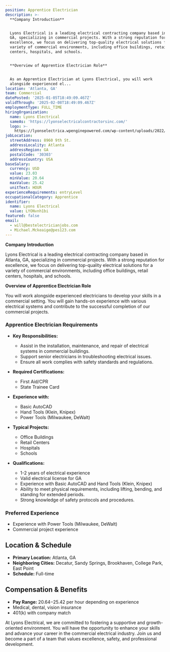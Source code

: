 ```yaml
---
position: Apprentice Electrician
description: >-
  **Company Introduction**


  Lyons Electrical is a leading electrical contracting company based in Atlanta,
  GA, specializing in commercial projects. With a strong reputation for
  excellence, we focus on delivering top-quality electrical solutions for a
  variety of commercial environments, including office buildings, retail
  centers, hospitals, and schools.


  **Overview of Apprentice Electrician Role**


  As an Apprentice Electrician at Lyons Electrical, you will work
  alongside experienced el...
location: 'Atlanta, GA'
team: Commercial
datePosted: '2025-01-05T18:49:09.467Z'
validThrough: '2025-02-08T18:49:09.467Z'
employmentType: FULL_TIME
hiringOrganization:
  name: Lyons Electrical
  sameAs: 'https://lyonselectricalcontractorsinc.com/'
  logo: >-
    https://lyonselectrica.wpenginepowered.com/wp-content/uploads/2022/10/cropped-IMG_1061.jpg
jobLocation:
  streetAddress: 8960 9th St.
  addressLocality: Atlanta
  addressRegion: GA
  postalCode: '30303'
  addressCountry: USA
baseSalary:
  currency: USD
  value: 23.03
  minValue: 20.64
  maxValue: 25.42
  unitText: HOUR
experienceRequirements: entryLevel
occupationalCategory: Apprentice
identifier:
  name: Lyons Electrical
  value: LYONvnh1bi
featured: false
email:
  - will@bestelectricianjobs.com
  - Michael.Mckeaige@pes123.com
---
```




**Company Introduction**

Lyons Electrical is a leading electrical contracting company based in Atlanta, GA, specializing in commercial projects. With a strong reputation for excellence, we focus on delivering top-quality electrical solutions for a variety of commercial environments, including office buildings, retail centers, hospitals, and schools.

**Overview of Apprentice Electrician Role**

You will work alongside experienced electricians to develop your skills in a commercial setting. You will gain hands-on experience with various electrical systems and contribute to the successful completion of our commercial projects.

### Apprentice Electrician Requirements

- **Key Responsibilities:**
  - Assist in the installation, maintenance, and repair of electrical systems in commercial buildings.
  - Support senior electricians in troubleshooting electrical issues.
  - Ensure all work complies with safety standards and regulations.
  
- **Required Certifications:**
  - First Aid/CPR
  - State Trainee Card

- **Experience with:**
  - Basic AutoCAD
  - Hand Tools (Klein, Knipex)
  - Power Tools (Milwaukee, DeWalt)

- **Typical Projects:**
  - Office Buildings
  - Retail Centers
  - Hospitals
  - Schools

- **Qualifications:**
  - 1-2 years of electrical experience
  - Valid electrical license for GA
  - Experience with Basic AutoCAD and Hand Tools (Klein, Knipex)
  - Ability to meet physical requirements, including lifting, bending, and standing for extended periods.
  - Strong knowledge of safety protocols and procedures.

### Preferred Experience

- Experience with Power Tools (Milwaukee, DeWalt)
- Commercial project experience

## Location & Schedule

- **Primary Location:** Atlanta, GA
- **Neighboring Cities:** Decatur, Sandy Springs, Brookhaven, College Park, East Point
- **Schedule:** Full-time

## Compensation & Benefits

- **Pay Range:** $20.64-$25.42 per hour depending on experience
- Medical, dental, vision insurance
- 401(k) with company match

At Lyons Electrical, we are committed to fostering a supportive and growth-oriented environment. You will have the opportunity to enhance your skills and advance your career in the commercial electrical industry. Join us and become a part of a team that values excellence, safety, and professional development.